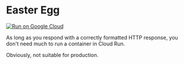 # Easter Egg

[![Run on Google Cloud](https://deploy.cloud.run/button.svg)](https://deploy.cloud.run)

As long as you respond with a correctly formatted HTTP response, you don't need much to run a container in Cloud Run.

Obviously, not suitable for production.
